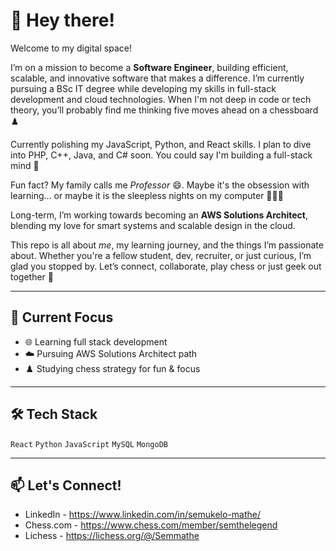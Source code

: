# 👋 Hey there!

Welcome to my digital space!

I’m on a mission to become a **Software Engineer**, building efficient, scalable, and innovative software that makes a difference. I’m currently pursuing a BSc IT degree while developing my skills in full-stack development and cloud technologies. When I'm not deep in code or tech theory, you’ll probably find me thinking five moves ahead on a chessboard ♟️

Currently polishing my JavaScript, Python, and React skills. I plan to dive into PHP, C++, Java, and C# soon. You could say I'm building a full-stack mind 🧠

Fun fact? My family calls me *Professor* 😄. Maybe it's the obsession with learning… or maybe it is the sleepless nights on my computer 👨🏽‍💻

Long-term, I’m working towards becoming an **AWS Solutions Architect**, blending my love for smart systems and scalable design in the cloud.

This repo is all about *me*, my learning journey, and the things I’m passionate about. Whether you're a fellow student, dev, recruiter, or just curious, I’m glad you stopped by.
Let’s connect, collaborate, play chess or just geek out together 🤍

---

## 🚀 Current Focus  
- 🌐 Learning full stack development  
- ☁️ Pursuing AWS Solutions Architect path  
- ♟️ Studying chess strategy for fun & focus  

---

## 🛠 Tech Stack
`React`
`Python`
`JavaScript`
`MySQL`
`MongoDB`

---

## 📫 Let's Connect!
- LinkedIn - https://www.linkedin.com/in/semukelo-mathe/
- Chess.com - https://www.chess.com/member/semthelegend
- Lichess - https://lichess.org/@/Semmathe

